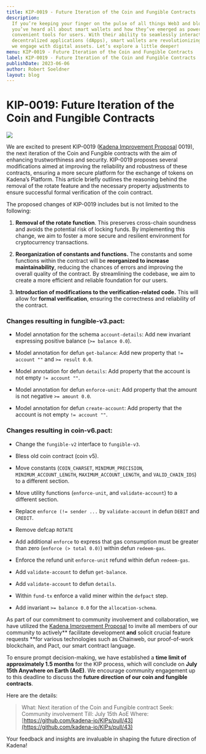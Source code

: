 ```yaml
---
title: KIP-0019 - Future Iteration of the Coin and Fungible Contracts
description:
  If you’re keeping your finger on the pulse of all things Web3 and blockchain,
  you’ve heard all about smart wallets and how they’ve emerged as powerful and
  convenient tools for users. With their ability to seamlessly interact with
  decentralized applications (dApps), smart wallets are revolutionizing the way
  we engage with digital assets. Let’s explore a little deeper!
menu: KIP-0019 - Future Iteration of the Coin and Fungible Contracts
label: KIP-0019 - Future Iteration of the Coin and Fungible Contracts
publishDate: 2023-06-06
author: Robert Soeldner
layout: blog
---
```


# KIP-0019: Future Iteration of the Coin and Fungible Contracts

![](/assets/blog/1_dDdOhCBy_d7PrAe-xm8E2w.webp)

We are excited to present KIP-0019
([Kadena Improvement Proposal](https://medium.com/r?url=https%3A%2F%2Fgithub.com%2Fkadena-io%2FKIPs)
0019), the next iteration of the Coin and Fungible contracts with the aim of
enhancing trustworthiness and security. KIP-0019 proposes several modifications
aimed at improving the reliability and robustness of these contracts, ensuring a
more secure platform for the exchange of tokens on Kadena’s Platform. This
article briefly outlines the reasoning behind the removal of the rotate feature
and the necessary property adjustments to ensure successful formal verification
of the coin contract.

The proposed changes of KIP-0019 includes but is not limited to the following:

1.  **Removal of the rotate function**. This preserves cross-chain soundness and
    avoids the potential risk of locking funds. By implementing this change, we
    aim to foster a more secure and resilient environment for cryptocurrency
    transactions.

2.  **Reorganization of constants and functions.** The constants and some
    functions within the contract will be **reorganized to increase
    maintainability**, reducing the chances of errors and improving the overall
    quality of the contract. By streamlining the codebase, we aim to create a
    more efficient and reliable foundation for our users.

3.  **Introduction of modifications to the verification-related code.** This
    will allow for **formal verification**, ensuring the correctness and
    reliability of the contract.

### Changes resulting in fungible-v3.pact:

- Model annotation for the schema `account-details`: Add new invariant
  expressing positive balance (`>= balance 0.0`).

- Model annotation for defun `get-balance`: Add new property that
  `!= account ""` and `>= result 0.0`.

- Model annotation for defun `details`: Add property that the account is not
  empty `!= account ""`.

- Model annotation for defun `enforce-unit`: Add property that the amount is not
  negative `>= amount 0.0`.

- Model annotation for defun `create-account`: Add property that the account is
  not empty `!= account ""`.

### Changes resulting in coin-v6.pact:

- Change the `fungible-v2` interface to `fungible-v3`.

- Bless old coin contract (coin v5).

- Move constants (`COIN_CHARSET`, `MINIMUM_PRECISION`, `MINIMUM_ACCOUNT_LENGTH`,
  `MAXIMUM_ACCOUNT_LENGTH`, and `VALID_CHAIN_IDS`) to a different section.

- Move utility functions (`enforce-unit`, and `validate-account`) to a different
  section.

- Replace `enforce (!= sender ...` by `validate-account` in defun `DEBIT` and
  `CREDIT`.

- Remove defcap `ROTATE`

- Add additional `enforce` to express that gas consumption must be greater than
  zero (`enforce (> total 0.0)`) within defun `redeem-gas`.

- Enforce the refund unit `enforce-unit` refund within defun `redeem-gas`.

- Add `validate-account` to defun `get-balance`.

- Add `validate-account` to defun `details`.

- Within `fund-tx` enforce a valid miner within the `defpact` step.

- Add invariant `>= balance 0.0` for the `allocation-schema`.

As part of our commitment to community involvement and collaboration, we have
utilized the
[Kadena Improvement Proposal](https://medium.com/r?url=https%3A%2F%2Fgithub.com%2Fkadena-io%2FKIPs)
to invite all members of our community to actively** facilitate development
**and** solicit crucial feature requests **for various technologies such as
Chainweb, our proof-of-work blockchain, and Pact, our smart contract language.

To ensure prompt decision-making, we have established a **time limit of
approximately 1.5 months** for the KIP process, which will conclude on **July
15th Anywhere on Earth (AoE)**. We encourage community engagement up to this
deadline to discuss the **future direction of our coin and fungible contracts**.

Here are the details:

> What: Next iteration of the Coin and Fungible contract Seek: Community
> involvement Till: July 15th AoE Where:
> [https://github.com/kadena-io/KIPs/pull/43](https://github.com/kadena-io/KIPs/pull/43)

Your feedback and insights are invaluable in shaping the future direction of
Kadena!

